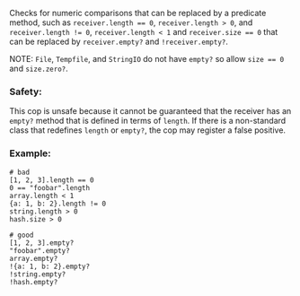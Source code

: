 Checks for numeric comparisons that can be replaced
by a predicate method, such as `receiver.length == 0`,
`receiver.length > 0`, and `receiver.length != 0`,
`receiver.length < 1` and `receiver.size == 0` that can be
replaced by `receiver.empty?` and `!receiver.empty?`.

NOTE: `File`, `Tempfile`, and `StringIO` do not have `empty?`
so allow `size == 0` and `size.zero?`.

### Safety:

This cop is unsafe because it cannot be guaranteed that the receiver
has an `empty?` method that is defined in terms of `length`. If there
is a non-standard class that redefines `length` or `empty?`, the cop
may register a false positive.

### Example:
    # bad
    [1, 2, 3].length == 0
    0 == "foobar".length
    array.length < 1
    {a: 1, b: 2}.length != 0
    string.length > 0
    hash.size > 0

    # good
    [1, 2, 3].empty?
    "foobar".empty?
    array.empty?
    !{a: 1, b: 2}.empty?
    !string.empty?
    !hash.empty?